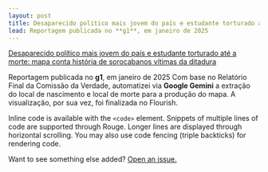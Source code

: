 ```yaml
---
layout: post
title: Desaparecido político mais jovem do país e estudante torturado até a morte
lead: Reportagem publicada no **g1**, em janeiro de 2025
---
```

[Desaparecido político mais jovem do país e estudante torturado até a morte: mapa conta história de sorocabanos vítimas da ditadura](https://g1.globo.com/sp/sorocaba-jundiai/noticia/2025/01/27/desaparecido-politico-mais-jovem-do-pais-e-estudante-torturado-ate-a-morte-mapa-conta-historia-de-sorocabanos-vitimas-da-ditadura.ghtml)

Reportagem publicada no **g1**, em janeiro de 2025
Com base no Relatório Final da Comissão da Verdade, automatizei via **Google Gemini** a extração do local de nascimento e local de morte para a produção do mapa. A visualização, por sua vez, foi finalizada no Flourish. 


Inline code is available with the `<code>` element. Snippets of multiple lines of code are supported through Rouge. Longer lines are displayed through horizontal scrolling. You may also use code fencing (triple backticks) for rendering code.


Want to see something else added? <a href="https://github.com/piazzai/cvless/issues/new">Open an issue.</a>

[^fn-sample]: Handy! Now click the return link to go back.
